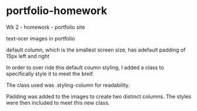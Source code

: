 # portfolio-homework
Wk 2 - homework - portfolio site


text-ocer images in portfolio 

default column, which is the smallest screen size, has adefault padding of 15px left and right

In order to over ride this default coumn styling, I added a class to specifically style it to meet the breif.

The class used was .styling-column for readability.

Padding was added to the images to create two distinct columns. The styles were then included to meet this new class.

